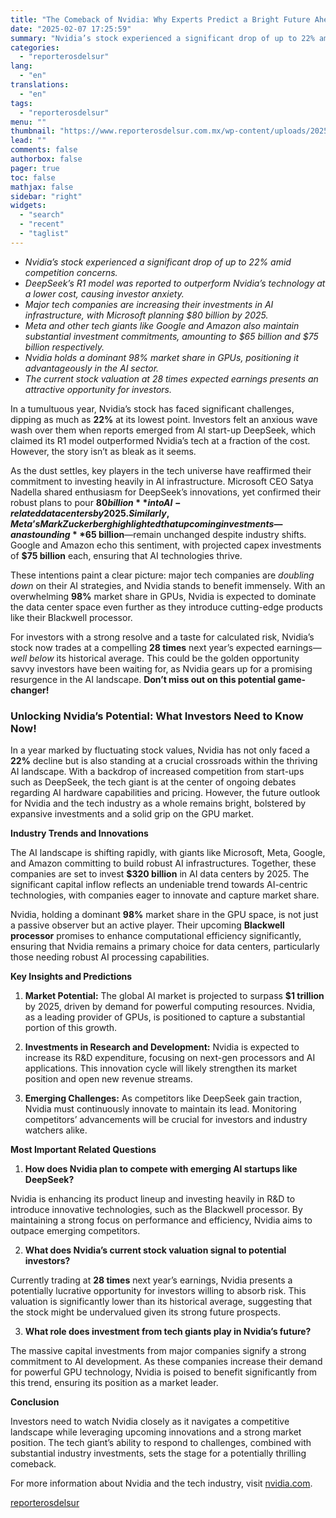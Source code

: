 ```yaml
---
title: "The Comeback of Nvidia: Why Experts Predict a Bright Future Ahead"
date: "2025-02-07 17:25:59"
summary: "Nvidia’s stock experienced a significant drop of up to 22% amid competition concerns.DeepSeek’s R1 model was reported to outperform Nvidia’s technology at a lower cost, causing investor anxiety.Major tech companies are increasing their investments in AI infrastructure, with Microsoft planning $80 billion by 2025.Meta and other tech giants like Google..."
categories:
  - "reporterosdelsur"
lang:
  - "en"
translations:
  - "en"
tags:
  - "reporterosdelsur"
menu: ""
thumbnail: "https://www.reporterosdelsur.com.mx/wp-content/uploads/2025/02/compressed_img-5OEF2mXsR6w1pJe3806tobJ8-480x384.png"
lead: ""
comments: false
authorbox: false
pager: true
toc: false
mathjax: false
sidebar: "right"
widgets:
  - "search"
  - "recent"
  - "taglist"
---
```


* *Nvidia’s stock experienced a significant drop of up to 22% amid competition concerns.*
* *DeepSeek’s R1 model was reported to outperform Nvidia’s technology at a lower cost, causing investor anxiety.*
* *Major tech companies are increasing their investments in AI infrastructure, with Microsoft planning $80 billion by 2025.*
* *Meta and other tech giants like Google and Amazon also maintain substantial investment commitments, amounting to $65 billion and $75 billion respectively.*
* *Nvidia holds a dominant 98% market share in GPUs, positioning it advantageously in the AI sector.*
* *The current stock valuation at 28 times expected earnings presents an attractive opportunity for investors.*

In a tumultuous year, Nvidia’s stock has faced significant challenges, dipping as much as **22%** at its lowest point. Investors felt an anxious wave wash over them when reports emerged from AI start-up DeepSeek, which claimed its R1 model outperformed Nvidia’s tech at a fraction of the cost. However, the story isn’t as bleak as it seems.

As the dust settles, key players in the tech universe have reaffirmed their commitment to investing heavily in AI infrastructure. Microsoft CEO Satya Nadella shared enthusiasm for DeepSeek’s innovations, yet confirmed their robust plans to pour **$80 billion** into AI-related data centers by 2025. Similarly, Meta’s Mark Zuckerberg highlighted that upcoming investments—an astounding **$65 billion**—remain unchanged despite industry shifts. Google and Amazon echo this sentiment, with projected capex investments of **$75 billion** each, ensuring that AI technologies thrive.

These intentions paint a clear picture: major tech companies are *doubling down* on their AI strategies, and Nvidia stands to benefit immensely. With an overwhelming **98%** market share in GPUs, Nvidia is expected to dominate the data center space even further as they introduce cutting-edge products like their Blackwell processor.

For investors with a strong resolve and a taste for calculated risk, Nvidia’s stock now trades at a compelling **28 times** next year’s expected earnings—*well below* its historical average. This could be the golden opportunity savvy investors have been waiting for, as Nvidia gears up for a promising resurgence in the AI landscape. **Don’t miss out on this potential game-changer!**

### Unlocking Nvidia’s Potential: What Investors Need to Know Now!

In a year marked by fluctuating stock values, Nvidia has not only faced a **22%** decline but is also standing at a crucial crossroads within the thriving AI landscape. With a backdrop of increased competition from start-ups such as DeepSeek, the tech giant is at the center of ongoing debates regarding AI hardware capabilities and pricing. However, the future outlook for Nvidia and the tech industry as a whole remains bright, bolstered by expansive investments and a solid grip on the GPU market.

**Industry Trends and Innovations**

The AI landscape is shifting rapidly, with giants like Microsoft, Meta, Google, and Amazon committing to build robust AI infrastructures. Together, these companies are set to invest **$320 billion** in AI data centers by 2025. The significant capital inflow reflects an undeniable trend towards AI-centric technologies, with companies eager to innovate and capture market share.

Nvidia, holding a dominant **98%** market share in the GPU space, is not just a passive observer but an active player. Their upcoming **Blackwell processor** promises to enhance computational efficiency significantly, ensuring that Nvidia remains a primary choice for data centers, particularly those needing robust AI processing capabilities.

**Key Insights and Predictions**

1. **Market Potential:** The global AI market is projected to surpass **$1 trillion** by 2025, driven by demand for powerful computing resources. Nvidia, as a leading provider of GPUs, is positioned to capture a substantial portion of this growth.

2. **Investments in Research and Development:** Nvidia is expected to increase its R&D expenditure, focusing on next-gen processors and AI applications. This innovation cycle will likely strengthen its market position and open new revenue streams.

3. **Emerging Challenges:** As competitors like DeepSeek gain traction, Nvidia must continuously innovate to maintain its lead. Monitoring competitors’ advancements will be crucial for investors and industry watchers alike.

**Most Important Related Questions**

1. **How does Nvidia plan to compete with emerging AI startups like DeepSeek?**

Nvidia is enhancing its product lineup and investing heavily in R&D to introduce innovative technologies, such as the Blackwell processor. By maintaining a strong focus on performance and efficiency, Nvidia aims to outpace emerging competitors.

2. **What does Nvidia’s current stock valuation signal to potential investors?**

Currently trading at **28 times** next year’s earnings, Nvidia presents a potentially lucrative opportunity for investors willing to absorb risk. This valuation is significantly lower than its historical average, suggesting that the stock might be undervalued given its strong future prospects.

3. **What role does investment from tech giants play in Nvidia’s future?**

The massive capital investments from major companies signify a strong commitment to AI development. As these companies increase their demand for powerful GPU technology, Nvidia is poised to benefit significantly from this trend, ensuring its position as a market leader.

**Conclusion**

Investors need to watch Nvidia closely as it navigates a competitive landscape while leveraging upcoming innovations and a strong market position. The tech giant’s ability to respond to challenges, combined with substantial industry investments, sets the stage for a potentially thrilling comeback.

For more information about Nvidia and the tech industry, visit [nvidia.com](https://www.nvidia.com).

[reporterosdelsur](https://www.reporterosdelsur.com.mx/news-en/the-comeback-of-nvidia-why-experts-predict-a-bright-future-ahead/126923/)
